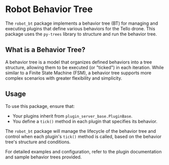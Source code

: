 # Robot Behavior Tree

The `robot_bt` package implements a behavior tree (BT) for managing and executing plugins that define various behaviors for the Tello drone. This package uses the `py-trees` library to structure and run the behavior tree.

## What is a Behavior Tree?

A behavior tree is a model that organizes defined behaviors into a tree structure, allowing them to be executed (or "ticked") in each iteration. While similar to a Finite State Machine (FSM), a behavior tree supports more complex scenarios with greater flexibility and simplicity.

## Usage

To use this package, ensure that:

- Your plugins inherit from `plugin_server_base.PluginBase`.
- You define a `tick()` method in each plugin that specifies its behavior.

The `robot_bt` package will manage the lifecycle of the behavior tree and control when each plugin's `tick()` method is called, based on the behavior tree's structure and conditions.

For detailed examples and configuration, refer to the plugin documentation and sample behavior trees provided.
